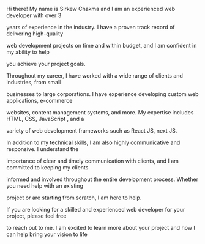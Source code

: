 Hi there! My name is Sirkew Chakma and I am an experienced web developer with over 3 
 
years of experience in the industry. I have a proven track record of delivering high-quality

 web development projects on time and within budget, and I am confident in my ability to help
 
you achieve your project goals.

Throughout my career, I have worked with a wide range of clients and industries, from small

 businesses to large corporations. I have experience developing custom web applications, e-commerce 

websites, content management systems, and more. My expertise includes HTML, CSS, JavaScript , and a 

variety of web development frameworks such as React JS, next JS.

In addition to my technical skills, I am also highly communicative and responsive. I understand the 

importance of clear and timely communication with clients, and I am committed to keeping my clients
 
informed and involved throughout the entire development process. Whether you need help with an existing

 project or are starting from scratch, I am here to help.

If you are looking for a skilled and experienced web developer for your project, please feel free

 to reach out to me. I am excited to learn more about your project and how I can help bring your vision to life
